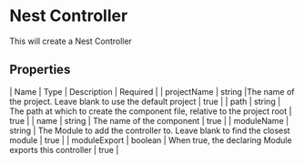 # Nest Controller

This will create a Nest Controller

## Properties

| Name | Type | Description | Required |
| projectName | string |The name of the project. Leave blank to use the default project | true |
| path | string | The path at which to create the component file, relative to the project root | true |
| name | string | The name of the component | true |
| moduleName | string | The Module to add the controller to. Leave blank to find the closest module | true |
| moduleExport | boolean | When true, the declaring Module exports this controller | true |
